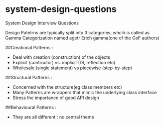# system-design-questions
System Design Interview Questions


Design Patetrns are typically split into 3 categories, whcih is called as Gamma Categorization named agetr Erich gamma(one of the GoF authors)

##Creational Patterns :
- Deal with creation (construction) of the objects
- Explicit (contructor) vs. implicit (DI, reflection etc) 
- Wholesale (single statement) vs piecewise (step-by-step)

##Structural Patterns : 
- Concerned with the structure(eg class members etc)
- Many Patterns are wrappers that mimic the underlying class interface
- Stress the importance of good API design

##Behavioural Patterns :
- They are all different : no central theme


